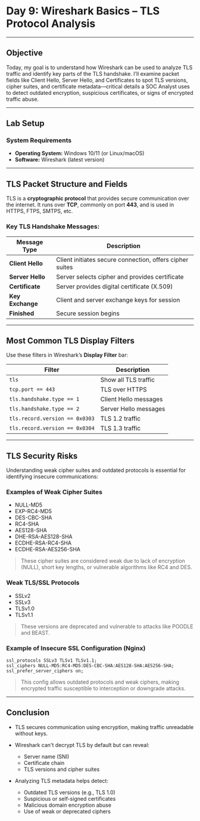 # **Day 9: Wireshark Basics – TLS Protocol Analysis**

---

## **Objective**

Today, my goal is to understand how Wireshark can be used to analyze TLS traffic and identify key parts of the TLS handshake. I’ll examine packet fields like Client Hello, Server Hello, and Certificates to spot TLS versions, cipher suites, and certificate metadata—critical details a SOC Analyst uses to detect outdated encryption, suspicious certificates, or signs of encrypted traffic abuse.

---

## **Lab Setup**

### **System Requirements**

* **Operating System:** Windows 10/11 (or Linux/macOS)
* **Software:** Wireshark (latest version)

---

## **TLS Packet Structure and Fields**

TLS is a **cryptographic protocol** that provides secure communication over the internet. It runs over **TCP**, commonly on port **443**, and is used in HTTPS, FTPS, SMTPS, etc.

### **Key TLS Handshake Messages:**

| Message Type     | Description                                              |
| ---------------- | -------------------------------------------------------- |
| **Client Hello** | Client initiates secure connection, offers cipher suites |
| **Server Hello** | Server selects cipher and provides certificate           |
| **Certificate**  | Server provides digital certificate (X.509)              |
| **Key Exchange** | Client and server exchange keys for session              |
| **Finished**     | Secure session begins                                    |

---

## **Most Common TLS Display Filters**

Use these filters in Wireshark’s **Display Filter** bar:

| Filter                         | Description           |
| ------------------------------ | --------------------- |
| `tls`                          | Show all TLS traffic  |
| `tcp.port == 443`              | TLS over HTTPS        |
| `tls.handshake.type == 1`      | Client Hello messages |
| `tls.handshake.type == 2`      | Server Hello messages |
| `tls.record.version == 0x0303` | TLS 1.2 traffic       |
| `tls.record.version == 0x0304` | TLS 1.3 traffic       |

---

## **TLS Security Risks**

Understanding weak cipher suites and outdated protocols is essential for identifying insecure communications:

###  **Examples of Weak Cipher Suites**

* NULL-MD5
* EXP-RC4-MD5
* DES-CBC-SHA
* RC4-SHA
* AES128-SHA
* DHE-RSA-AES128-SHA
* ECDHE-RSA-RC4-SHA
* ECDHE-RSA-AES256-SHA

> These cipher suites are considered weak due to lack of encryption (NULL), short key lengths, or vulnerable algorithms like RC4 and DES.

### **Weak TLS/SSL Protocols**

* SSLv2
* SSLv3
* TLSv1.0
* TLSv1.1

> These versions are deprecated and vulnerable to attacks like POODLE and BEAST.

###  **Example of Insecure SSL Configuration (Nginx)**

```nginx
ssl_protocols SSLv3 TLSv1 TLSv1.1;
ssl_ciphers NULL-MD5:RC4-MD5:DES-CBC-SHA:AES128-SHA:AES256-SHA;
ssl_prefer_server_ciphers on;
```

> This config allows outdated protocols and weak ciphers, making encrypted traffic susceptible to interception or downgrade attacks.

---

## **Conclusion**

* TLS secures communication using encryption, making traffic unreadable without keys.

* Wireshark can't decrypt TLS by default but can reveal:

  * Server name (SNI)
  * Certificate chain
  * TLS versions and cipher suites

* Analyzing TLS metadata helps detect:

  * Outdated TLS versions (e.g., TLS 1.0)
  * Suspicious or self-signed certificates
  * Malicious domain encryption abuse
  * Use of weak or deprecated ciphers


